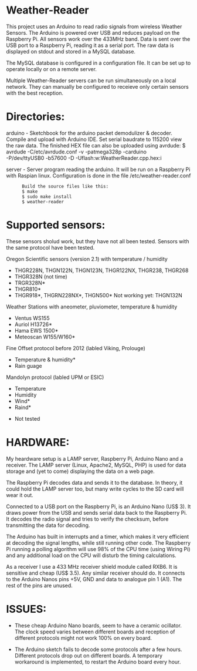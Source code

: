 Weather-Reader
==============

This project uses an Arduino to read radio signals from wireless 
Weather Sensors. The Arduino is powered over USB and reduces payload 
on the Raspberry Pi. All sensors work over the 433MHz band. Data is 
sent over the USB port to a Raspberry Pi, reading it as a serial port. 
The raw data is displayed on stdout and stored in a MySQL database.

The MySQL database is configured in a configuration file. It can be 
set up to operate locally or on a remote server.

Multiple Weather-Reader servers can be run simultaneously on a local 
network. They can manually be configured to receieve only certain sensors 
with the best reception.


Directories:
============

arduino - Sketchbook for the arduino packet demodulizer & decoder. 
          Compile and upload with Arduino IDE. Set serial baudrate to 
          115200 view the raw data. The finished HEX file can also be 
          uploaded using avrdude:
          $ avrdude -C/etc/avrdude.conf -v -patmega328p -carduino \
                    -P/dev/ttyUSB0 -b57600 -D -Uflash:w:WeatherReader.cpp.hex:i

server  - Server program reading the arduino. It will be run on a Raspberry 
          Pi with Raspian linux. Configuration is done in the file
          /etc/weather-reader.conf
          
          Build the source files like this:
          $ make
          $ sudo make install
          $ weather-reader


Supported sensors:
==================

These sensors sholud work, but they have not all been tested. Sensors 
with the same protocol have been tested.

Oregon Scientific sensors (version 2.1) with temperature / humidity
  - THGR228N, THGN122N, THGN123N, THGR122NX, THGR238, THGR268
  - THGR328N (not time)
  - TRGR328N*
  - THGR810*
  - THGR918*, THGRN228NX*, THGN500*
Not working yet: THGN132N

Weather Stations with aneometer, pluviometer, temperature & humidity
  - Ventus WS155
  - Auriol H13726*
  - Hama EWS 1500*
  - Meteoscan W155/W160*

 Fine Offset protocol before 2012 (labled Viking, Prolouge)
  - Temperature & humidity*
  - Rain guage

 Mandolyn protocol (labled UPM or ESIC)
  - Temperature
  - Humidity
  - Wind*
  - Raind*

   * Not tested


HARDWARE:
=========

My heardware setup is a LAMP server, Raspberry Pi, Arduino Nano and a receiver.
The LAMP server (Linux, Apache2, MySQL, PHP) is used for data storage and 
(yet to come) displaying the data on a web page.

The Raspberry Pi decodes data and sends it to the database. In theory, it could 
hold the LAMP server too, but many write cycles to the SD card will wear it out.

Connected to a USB port on the Raspberry Pi, is an Arduino Nano (US$ 3). It draws 
power from the USB and sends serial data back to the Raspberry Pi. It decodes the 
radio signal and tries to verify the checksum, before transmitting the data for 
decoding.

The Arduino has built in interrupts and a timer, which makes it very efficient at 
decoding the signal lengths, while still running other code. The Raspberry Pi running 
a polling algorithm will use 98% of the CPU time (using Wiring Pi) and any additional 
load on the CPU will disturb the timing calculations.

As a receiver I use a 433 MHz receiver shield module called RXB6. It is sensitive 
and cheap (US$ 3.5). Any similar receiver should do. It connects to the Arduino Nanos 
pins +5V, GND and data to analogue pin 1 (A1). The rest of the pins are unused.


ISSUES:
=======
- These cheap Arduino Nano boards, seem to have a ceramic ocillator. The clock speed 
  varies between different boards and reception of different protocols might not work 
  100% on every board.
  
- The Arduino sketch fails to decode some protocols after a few hours. Different protocols 
  drop out on different boards. A temporary workaround is implemented, to restart the 
  Arduino board every hour.
  
  